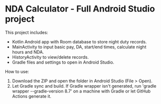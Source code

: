 NDA Calculator - Full Android Studio project
============================================

This project includes:
- Kotlin Android app with Room database to store night duty records.
- MainActivity to input basic pay, DA, start/end times, calculate night hours and NDA.
- HistoryActivity to view/delete records.
- Gradle files and settings to open in Android Studio.

How to use:
1. Download the ZIP and open the folder in Android Studio (File > Open).
2. Let Gradle sync and build. If Gradle wrapper isn't generated, run 'gradle wrapper --gradle-version 8.7' on a machine with Gradle or let GitHub Actions generate it.


